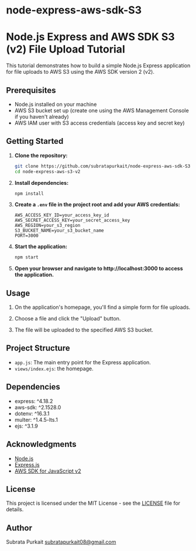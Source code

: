 # node-express-aws-sdk-S3

# Node.js Express and AWS SDK S3 (v2) File Upload Tutorial

This tutorial demonstrates how to build a simple Node.js Express application for file uploads to AWS S3 using the AWS SDK version 2 (v2).

## Prerequisites

- Node.js installed on your machine
- AWS S3 bucket set up (create one using the AWS Management Console if you haven't already)
- AWS IAM user with S3 access credentials (access key and secret key)

## Getting Started

1. **Clone the repository:**

    ```bash
    git clone https://github.com/subratapurkait/node-express-aws-sdk-S3.git
    cd node-express-aws-s3-v2
    ```

2. **Install dependencies:**

    ```bash
    npm install
    ```

3. **Create a `.env` file in the project root and add your AWS credentials:**

    ```env
    AWS_ACCESS_KEY_ID=your_access_key_id
    AWS_SECRET_ACCESS_KEY=your_secret_access_key
    AWS_REGION=your_s3_region
    S3_BUCKET_NAME=your_s3_bucket_name
    PORT=3000
    ```

4. **Start the application:**

    ```bash
    npm start
    ```

5. **Open your browser and navigate to http://localhost:3000 to access the application.**

## Usage

1. On the application's homepage, you'll find a simple form for file uploads.

2. Choose a file and click the "Upload" button.

3. The file will be uploaded to the specified AWS S3 bucket.

## Project Structure

- `app.js`: The main entry point for the Express application.
- `views/index.ejs`: the homepage.

## Dependencies

- express: ^4.18.2
- aws-sdk: ^2.1528.0
- dotenv: ^16.3.1
- multer: ^1.4.5-lts.1
- ejs: ^3.1.9

## Acknowledgments

- [Node.js](https://nodejs.org/)
- [Express.js](https://expressjs.com/)
- [AWS SDK for JavaScript v2](https://docs.aws.amazon.com/AWSJavaScriptSDK/v2/latest/)

## License

This project is licensed under the MIT License - see the [LICENSE](LICENSE) file for details.

## Author

Subrata Purkait
subratapurkait08@gmail.com
